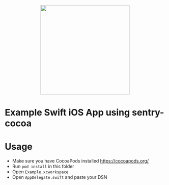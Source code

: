 <p align="center">
    <a href="https://sentry.io" target="_blank" align="center">
        <img src="https://sentry-brand.storage.googleapis.com/sentry-logo-black.png" width="280">
    </a>
<br/>
    <h1>Example Swift iOS App using sentry-cocoa</h1>
</p>

# Usage

- Make sure you have CocoaPods installed https://cocoapods.org/
- Run `pod install` in this folder
- Open `Example.xcworkspace` 
- Open `AppDelegate.swift` and paste your DSN